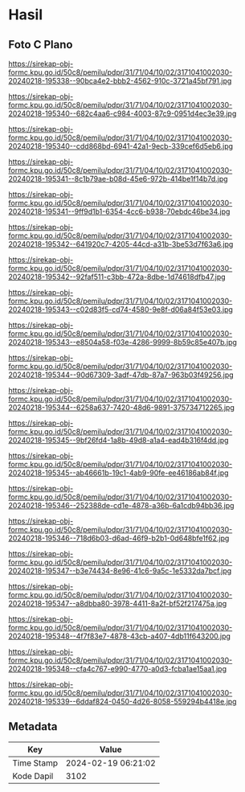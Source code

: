 # Hasil

## Foto C Plano

https://sirekap-obj-formc.kpu.go.id/50c8/pemilu/pdpr/31/71/04/10/02/3171041002030-20240218-195338--90bca4e2-bbb2-4562-910c-3721a45bf791.jpg

https://sirekap-obj-formc.kpu.go.id/50c8/pemilu/pdpr/31/71/04/10/02/3171041002030-20240218-195340--682c4aa6-c984-4003-87c9-0951d4ec3e39.jpg

https://sirekap-obj-formc.kpu.go.id/50c8/pemilu/pdpr/31/71/04/10/02/3171041002030-20240218-195340--cdd868bd-6941-42a1-9ecb-339cef6d5eb6.jpg

https://sirekap-obj-formc.kpu.go.id/50c8/pemilu/pdpr/31/71/04/10/02/3171041002030-20240218-195341--8c1b79ae-b08d-45e6-972b-414be1f14b7d.jpg

https://sirekap-obj-formc.kpu.go.id/50c8/pemilu/pdpr/31/71/04/10/02/3171041002030-20240218-195341--9ff9d1b1-6354-4cc6-b938-70ebdc46be34.jpg

https://sirekap-obj-formc.kpu.go.id/50c8/pemilu/pdpr/31/71/04/10/02/3171041002030-20240218-195342--641920c7-4205-44cd-a31b-3be53d7f63a6.jpg

https://sirekap-obj-formc.kpu.go.id/50c8/pemilu/pdpr/31/71/04/10/02/3171041002030-20240218-195342--92faf511-c3bb-472a-8dbe-1d74618dfb47.jpg

https://sirekap-obj-formc.kpu.go.id/50c8/pemilu/pdpr/31/71/04/10/02/3171041002030-20240218-195343--c02d83f5-cd74-4580-9e8f-d06a84f53e03.jpg

https://sirekap-obj-formc.kpu.go.id/50c8/pemilu/pdpr/31/71/04/10/02/3171041002030-20240218-195343--e8504a58-f03e-4286-9999-8b59c85e407b.jpg

https://sirekap-obj-formc.kpu.go.id/50c8/pemilu/pdpr/31/71/04/10/02/3171041002030-20240218-195344--90d67309-3adf-47db-87a7-963b03f49256.jpg

https://sirekap-obj-formc.kpu.go.id/50c8/pemilu/pdpr/31/71/04/10/02/3171041002030-20240218-195344--6258a637-7420-48d6-9891-375734712265.jpg

https://sirekap-obj-formc.kpu.go.id/50c8/pemilu/pdpr/31/71/04/10/02/3171041002030-20240218-195345--9bf26fd4-1a8b-49d8-a1a4-ead4b316f4dd.jpg

https://sirekap-obj-formc.kpu.go.id/50c8/pemilu/pdpr/31/71/04/10/02/3171041002030-20240218-195345--ab46661b-19c1-4ab9-90fe-ee46186ab84f.jpg

https://sirekap-obj-formc.kpu.go.id/50c8/pemilu/pdpr/31/71/04/10/02/3171041002030-20240218-195346--252388de-cd1e-4878-a36b-6a1cdb94bb36.jpg

https://sirekap-obj-formc.kpu.go.id/50c8/pemilu/pdpr/31/71/04/10/02/3171041002030-20240218-195346--718d6b03-d6ad-46f9-b2b1-0d648bfe1f62.jpg

https://sirekap-obj-formc.kpu.go.id/50c8/pemilu/pdpr/31/71/04/10/02/3171041002030-20240218-195347--b3e74434-8e96-41c6-9a5c-1e5332da7bcf.jpg

https://sirekap-obj-formc.kpu.go.id/50c8/pemilu/pdpr/31/71/04/10/02/3171041002030-20240218-195347--a8dbba80-3978-4411-8a2f-bf52f217475a.jpg

https://sirekap-obj-formc.kpu.go.id/50c8/pemilu/pdpr/31/71/04/10/02/3171041002030-20240218-195348--4f7f83e7-4878-43cb-a407-4db11f643200.jpg

https://sirekap-obj-formc.kpu.go.id/50c8/pemilu/pdpr/31/71/04/10/02/3171041002030-20240218-195348--cfa4c767-e990-4770-a0d3-fcba1ae15aa1.jpg

https://sirekap-obj-formc.kpu.go.id/50c8/pemilu/pdpr/31/71/04/10/02/3171041002030-20240218-195339--6ddaf824-0450-4d26-8058-559294b4418e.jpg


## Metadata

| Key        | Value               |
| ---------- | ------------------- |
| Time Stamp | 2024-02-19 06:21:02 |
| Kode Dapil | 3102                |



